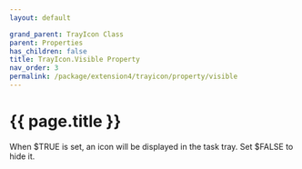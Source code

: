 ```yaml
---
layout: default

grand_parent: TrayIcon Class
parent: Properties
has_children: false
title: TrayIcon.Visible Property
nav_order: 3
permalink: /package/extension4/trayicon/property/visible
---
```

# {{ page.title }}

When $TRUE is set, an icon will be displayed in the task tray. Set $FALSE to hide it.